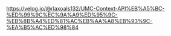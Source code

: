 https://velog.io/@rlaxoals132/UMC-Context-API%EB%A5%BC-%ED%99%9C%EC%9A%A9%ED%95%9C-%EB%8B%A4%ED%81%AC%EB%AA%A8%EB%93%9C-%EA%B5%AC%ED%98%84
